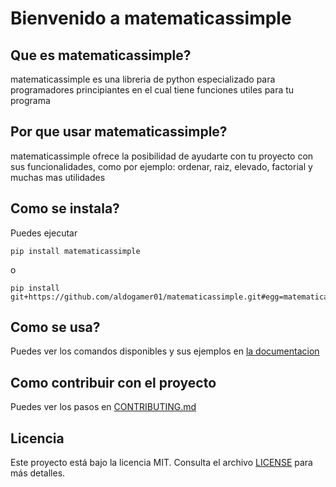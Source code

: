 # Bienvenido a matematicassimple 

## Que es matematicassimple?

matematicassimple es una libreria de python especializado para programadores principiantes en el cual tiene funciones utiles para tu programa

## Por que usar matematicassimple?

matematicassimple ofrece la posibilidad de ayudarte con tu proyecto con sus funcionalidades, como por ejemplo: ordenar, raiz, elevado, factorial y muchas mas utilidades

## Como se instala?
Puedes ejecutar
```shell
pip install matematicassimple
```
o 
```
pip install git+https://github.com/aldogamer01/matematicassimple.git#egg=matematicassimple
```
## Como se usa?
Puedes ver los comandos disponibles y sus ejemplos en [la documentacion](./docs/index.md)
## Como contribuir con el proyecto
Puedes ver los pasos en [CONTRIBUTING.md](./docs/CONTRIBUTING)
## Licencia
Este proyecto está bajo la licencia MIT. Consulta el archivo [LICENSE](./LICENSE) para más detalles.